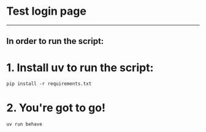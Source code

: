 # Test login page
____________________________________________________
## In order to run the script:
# 1. Install uv to run the script:
```
pip install -r requirements.txt
```
# 2. You're got to go!
```
uv run behave
```